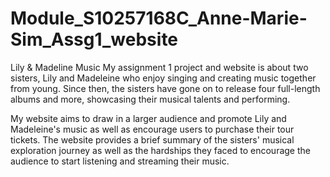  # Module_S10257168C_Anne-Marie-Sim_Assg1_website
 Lily & Madeline Music
 My assignment 1 project and website is about two sisters, Lily and Madeleine who enjoy singing and creating music together from young. Since then, the sisters have gone on to release four full-length albums and more, showcasing their musical talents and performing. 
 
 My website aims to draw in a larger audience and promote Lily and Madeleine's music as well as encourage users to purchase their tour tickets. The website provides a brief summary of the sisters' musical exploration journey as well as the hardships they faced to encourage the audience to start listening and streaming their music. 
